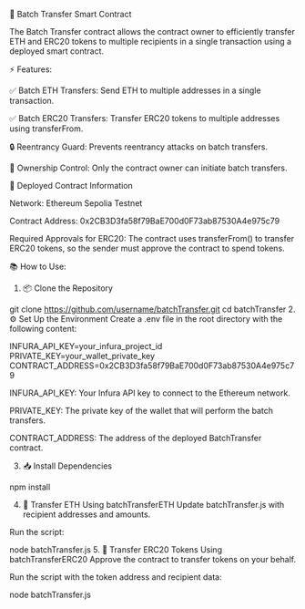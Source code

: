 🚀 Batch Transfer Smart Contract

The Batch Transfer contract allows the contract owner to efficiently transfer ETH and ERC20 tokens to multiple recipients in a single transaction using a deployed smart contract.

⚡️ Features:

✅ Batch ETH Transfers: Send ETH to multiple addresses in a single transaction.

✅ Batch ERC20 Transfers: Transfer ERC20 tokens to multiple addresses using transferFrom.

🔒 Reentrancy Guard: Prevents reentrancy attacks on batch transfers.

👑 Ownership Control: Only the contract owner can initiate batch transfers.

📄 Deployed Contract Information

Network: Ethereum Sepolia Testnet

Contract Address: 0x2CB3D3fa58f79BaE700d0F73ab87530A4e975c79

Required Approvals for ERC20:
The contract uses transferFrom() to transfer ERC20 tokens, so the sender must approve the contract to spend tokens.

📚 How to Use:
1. 📦 Clone the Repository

git clone https://github.com/username/batchTransfer.git
cd batchTransfer
2. ⚙️ Set Up the Environment
Create a .env file in the root directory with the following content:

INFURA_API_KEY=your_infura_project_id
PRIVATE_KEY=your_wallet_private_key
CONTRACT_ADDRESS=0x2CB3D3fa58f79BaE700d0F73ab87530A4e975c79

INFURA_API_KEY: Your Infura API key to connect to the Ethereum network.

PRIVATE_KEY: The private key of the wallet that will perform the batch transfers.

CONTRACT_ADDRESS: The address of the deployed BatchTransfer contract.

3. 📥 Install Dependencies

npm install

4. 💸 Transfer ETH Using batchTransferETH
Update batchTransfer.js with recipient addresses and amounts.

Run the script:

node batchTransfer.js
5. 🎁 Transfer ERC20 Tokens Using batchTransferERC20
Approve the contract to transfer tokens on your behalf.

Run the script with the token address and recipient data:


node batchTransfer.js
